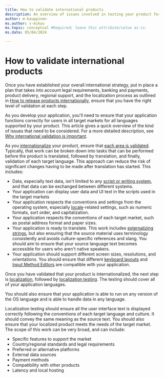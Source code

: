 ```yaml
---
title: How to validate international products
description: An overview of issues involved in testing your product for international release.
author: m-kauppinen
ms.author: v-mikau
ms.topic: conceptual #Required; leave this attribute/value as-is.
ms.date: 05/04/2024

---
```


# How to validate international products

Once you have established your overall international strategy, put in place a plan that takes into account legal requirements, banking and payments, product delivery, regional support, and the localization process as outlined in [How to release products internationally](how-to-release-products-internationally.md), ensure that you have the right level of validation at each step.

As you develop your application, you'll need to ensure that your application functions correctly for users in all target markets for all languages supported by your product. This article gives a quick overview of the kind of issues that need to be considered. For a more detailed description, see [Why international validation is important](../testing/how-to-test-internationalized-products.md).

As you [internationalize](software-internationalization.md) your product, ensure that [each area is validated](../testing/when-to-test.md). Typically, that work can be broken down into tasks that can be performed before the product is translated, followed by translation, and finally, validation of each target language. This approach can reduce the risk of significant changes having to be made after translation has started. This includes:

- Data, especially text data, isn't limited to any [script or writing system](../fonts-layout/writing-systems.md), and that data can be exchanged between different systems.
- Your application can display user data and UI text in the scripts used in the target markets
- Your application respects the conventions and settings from the operating system, especially [locale](../locale/locale.md)-related settings, such as numeric formats, sort order, and capitalization.
- Your application respects the conventions of each target market, such as postal address format and paper sizes.
- Your application is ready to translate. This work includes [externalizing strings](../internationalization/externalize-resources.md), but also ensuring that the source material uses terminology consistently and avoids culture-specific references and slang. You should aim to ensure that your source language text becomes accessible for users who aren't native speakers.
- Your application should support different screen sizes, resolutions, and orientations. You should ensure that different [keyboard layouts](../windows-keyboard-layouts.md) and [Input Method Editors](../input/input-method-editors.md) are compatible with your application.

Once you have validated that your product is internationalized, the next step is [localization](../localization/localization-overview.md), followed by [localization testing](../testing/how-to-test.md). The testing should cover all of your application languages.

You should also ensure that your application is able to run on any version of the OS language and is able to handle data in any language.

Localization testing should ensure all the user interface text is displayed correctly following the conventions of each target language and culture. It should convey the same meaning as the source text. You should also ensure that your localized product meets the needs of the target market. The scope of this work can be very broad, and can include:

- Specific features to support the market
- Country/regional standards and legal requirements
- Preferred or alternative platforms
- External data sources
- Payment methods
- Compatibility with other products
- Latency and local hosting
